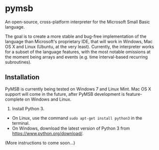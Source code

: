 # pymsb
An open-source, cross-platform interpreter for the Microsoft Small Basic language.  

The goal is to create a more stable and bug-free implementation of the language than Microsoft's proprietary IDE, that will work in Windows, Mac OS X and Linux (Ubuntu, at the very least).  Currently, the interpreter works for a subset of the language features, with the most notable omissions at the moment being arrays and events (e.g. time interval-based recurring subroutines).

## Installation
PyMSB is currently being tested on Windows 7 and Linux Mint.  Mac OS X support will come in the future, after PyMSB development is feature-complete on Windows and Linux.

1. Install Python 3.  
 * On Linux, use the command `sudo apt-get install python3` in the terminal.
 * On Windows, download the latest version of Python 3 from https://www.python.org/download/.

(More instructions to come soon...)
